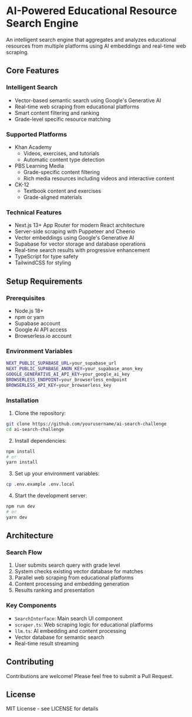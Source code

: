 # AI-Powered Educational Resource Search Engine

An intelligent search engine that aggregates and analyzes educational resources from multiple platforms using AI embeddings and real-time web scraping.

## Core Features

### Intelligent Search
- Vector-based semantic search using Google's Generative AI
- Real-time web scraping from educational platforms
- Smart content filtering and ranking
- Grade-level specific resource matching

### Supported Platforms
- Khan Academy
  - Videos, exercises, and tutorials
  - Automatic content type detection
- PBS Learning Media
  - Grade-specific content filtering
  - Rich media resources including videos and interactive content
- CK-12
  - Textbook content and exercises
  - Grade-aligned materials

### Technical Features
- Next.js 13+ App Router for modern React architecture
- Server-side scraping with Puppeteer and Cheerio
- Vector embeddings using Google's Generative AI
- Supabase for vector storage and database operations
- Real-time search results with progressive enhancement
- TypeScript for type safety
- TailwindCSS for styling

## Setup Requirements

### Prerequisites
- Node.js 18+
- npm or yarn
- Supabase account
- Google AI API access
- Browserless.io account

### Environment Variables
```bash
NEXT_PUBLIC_SUPABASE_URL=your_supabase_url
NEXT_PUBLIC_SUPABASE_ANON_KEY=your_supabase_anon_key
GOOGLE_GENERATIVE_AI_API_KEY=your_google_ai_key
BROWSERLESS_ENDPOINT=your_browserless_endpoint
BROWSERLESS_API_KEY=your_browserless_key
```

### Installation

1. Clone the repository:
```bash
git clone https://github.com/yourusername/ai-search-challenge
cd ai-search-challenge
```

2. Install dependencies:
```bash
npm install
# or
yarn install
```

3. Set up your environment variables:
```bash
cp .env.example .env.local
```

4. Start the development server:
```bash
npm run dev
# or
yarn dev
```

## Architecture

### Search Flow
1. User submits search query with grade level
2. System checks existing vector database for matches
3. Parallel web scraping from educational platforms
4. Content processing and embedding generation
5. Results ranking and presentation

### Key Components
- `SearchInterface`: Main search UI component
- `scraper.ts`: Web scraping logic for educational platforms
- `llm.ts`: AI embedding and content processing
- Vector database for semantic search
- Real-time result streaming

## Contributing

Contributions are welcome! Please feel free to submit a Pull Request.

## License

MIT License - see LICENSE for details

